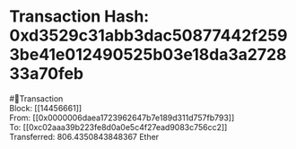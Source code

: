 
Transaction Hash: 0xd3529c31abb3dac50877442f2593be41e012490525b03e18da3a272833a70feb
====================================================================================
  
#💸Transaction  
Block: [[14456661]]  
From: [[0x0000006daea1723962647b7e189d311d757fb793]]  
To: [[0xc02aaa39b223fe8d0a0e5c4f27ead9083c756cc2]]  
Transferred: 806.4350843848367 Ether